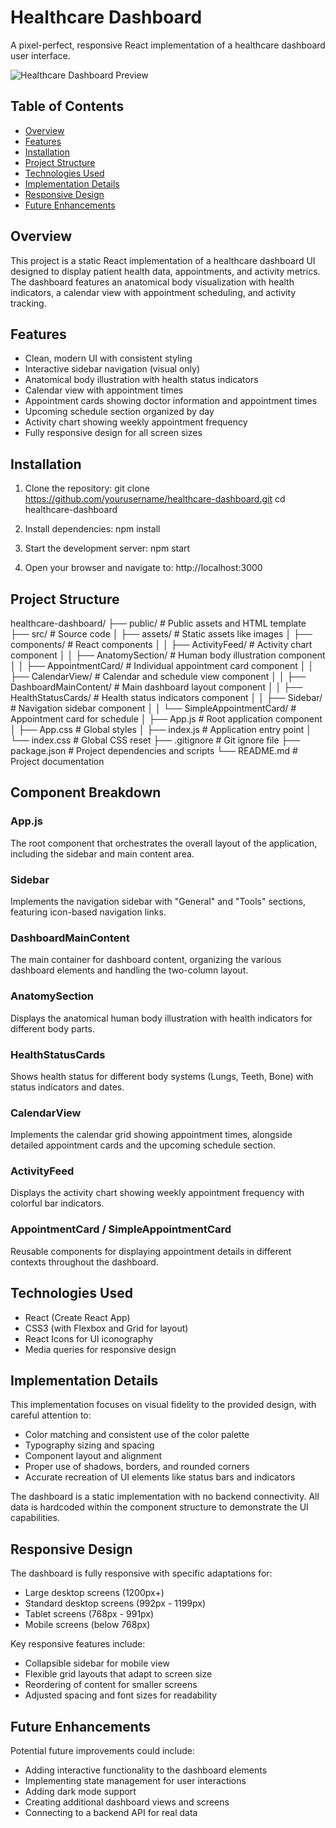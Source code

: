 # Healthcare Dashboard

A pixel-perfect, responsive React implementation of a healthcare dashboard user interface.

![Healthcare Dashboard Preview](https://i.ibb.co/B2DdGkgF/Screenshot-2025-05-23-at-3-31-31-PM.png)

## Table of Contents
- [Overview](#overview)
- [Features](#features)
- [Installation](#installation)
- [Project Structure](#project-structure)
- [Technologies Used](#technologies-used)
- [Implementation Details](#implementation-details)
- [Responsive Design](#responsive-design)
- [Future Enhancements](#future-enhancements)

## Overview

This project is a static React implementation of a healthcare dashboard UI designed to display patient health data, appointments, and activity metrics. The dashboard features an anatomical body visualization with health indicators, a calendar view with appointment scheduling, and activity tracking.

## Features

- Clean, modern UI with consistent styling
- Interactive sidebar navigation (visual only)
- Anatomical body illustration with health status indicators
- Calendar view with appointment times
- Appointment cards showing doctor information and appointment times
- Upcoming schedule section organized by day
- Activity chart showing weekly appointment frequency
- Fully responsive design for all screen sizes

## Installation

1. Clone the repository:
git clone https://github.com/yourusername/healthcare-dashboard.git
cd healthcare-dashboard



2. Install dependencies:
    npm install



3. Start the development server:
    npm start



4. Open your browser and navigate to:
    http://localhost:3000



## Project Structure
healthcare-dashboard/
├── public/                # Public assets and HTML template
├── src/                   # Source code
│   ├── assets/            # Static assets like images
│   ├── components/        # React components
│   │   ├── ActivityFeed/        # Activity chart component
│   │   ├── AnatomySection/      # Human body illustration component
│   │   ├── AppointmentCard/     # Individual appointment card component
│   │   ├── CalendarView/        # Calendar and schedule view component
│   │   ├── DashboardMainContent/ # Main dashboard layout component
│   │   ├── HealthStatusCards/   # Health status indicators component
│   │   ├── Sidebar/             # Navigation sidebar component
│   │   └── SimpleAppointmentCard/ # Appointment card for schedule
│   ├── App.js            # Root application component
│   ├── App.css           # Global styles
│   ├── index.js          # Application entry point
│   └── index.css         # Global CSS reset
├── .gitignore            # Git ignore file
├── package.json          # Project dependencies and scripts
└── README.md             # Project documentation

## Component Breakdown

### App.js
The root component that orchestrates the overall layout of the application, including the sidebar and main content area.

### Sidebar
Implements the navigation sidebar with "General" and "Tools" sections, featuring icon-based navigation links.

### DashboardMainContent
The main container for dashboard content, organizing the various dashboard elements and handling the two-column layout.

### AnatomySection
Displays the anatomical human body illustration with health indicators for different body parts.

### HealthStatusCards
Shows health status for different body systems (Lungs, Teeth, Bone) with status indicators and dates.

### CalendarView
Implements the calendar grid showing appointment times, alongside detailed appointment cards and the upcoming schedule section.

### ActivityFeed
Displays the activity chart showing weekly appointment frequency with colorful bar indicators.

### AppointmentCard / SimpleAppointmentCard
Reusable components for displaying appointment details in different contexts throughout the dashboard.

## Technologies Used

- React (Create React App)
- CSS3 (with Flexbox and Grid for layout)
- React Icons for UI iconography
- Media queries for responsive design

## Implementation Details

This implementation focuses on visual fidelity to the provided design, with careful attention to:

- Color matching and consistent use of the color palette
- Typography sizing and spacing
- Component layout and alignment
- Proper use of shadows, borders, and rounded corners
- Accurate recreation of UI elements like status bars and indicators

The dashboard is a static implementation with no backend connectivity. All data is hardcoded within the component structure to demonstrate the UI capabilities.

## Responsive Design

The dashboard is fully responsive with specific adaptations for:

- Large desktop screens (1200px+)
- Standard desktop screens (992px - 1199px)
- Tablet screens (768px - 991px)
- Mobile screens (below 768px)

Key responsive features include:
- Collapsible sidebar for mobile view
- Flexible grid layouts that adapt to screen size
- Reordering of content for smaller screens
- Adjusted spacing and font sizes for readability

## Future Enhancements

Potential future improvements could include:
- Adding interactive functionality to the dashboard elements
- Implementing state management for user interactions
- Adding dark mode support
- Creating additional dashboard views and screens
- Connecting to a backend API for real data

